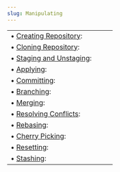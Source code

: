 ```yaml
---
slug: Manipulating
---
```


|                                                               |    |    |
| :------------------------------------------------------------ | -- | :- |
| • [Creating Repository](/docs/magit/Creating-Repository):     |    |    |
| • [Cloning Repository](/docs/magit/Cloning-Repository):       |    |    |
| • [Staging and Unstaging](/docs/magit/Staging-and-Unstaging): |    |    |
| • [Applying](/docs/magit/Applying):                           |    |    |
| • [Committing](/docs/magit/Committing):                       |    |    |
| • [Branching](/docs/magit/Branching):                         |    |    |
| • [Merging](/docs/magit/Merging):                             |    |    |
| • [Resolving Conflicts](/docs/magit/Resolving-Conflicts):     |    |    |
| • [Rebasing](/docs/magit/Rebasing):                           |    |    |
| • [Cherry Picking](/docs/magit/Cherry-Picking):               |    |    |
| • [Resetting](/docs/magit/Resetting):                         |    |    |
| • [Stashing](/docs/magit/Stashing):                           |    |    |
